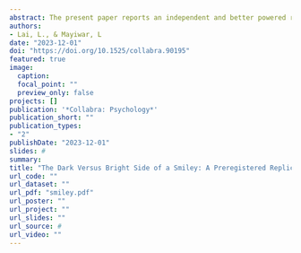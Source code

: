 ```yaml
---
abstract: The present paper reports an independent and better powered replication of Experiment 3 in Glikson et al. (2018). The authors of the original study reported support for their proposition that due to perceptions of (in)appropriateness, thµe use of smileys may backfire and produce less favorable perceptions of competence in a formal work-related setting, yet more favorable perceptions of warmth in an informal work-related setting. Our results, in contrast, indicated that smileys produce a negative effect on perceptions of competence and a positive effect on perceptions of warmth, regardless of the level of formality. Moreover, our results did not support the reported moderated mediation model involving perceptions of appropriateness. Potential explanations for the discrepancies in results are discussed. We provide data, code, and materials.
authors:
- Lai, L., & Mayiwar, L
date: "2023-12-01"
doi: "https://doi.org/10.1525/collabra.90195"
featured: true
image:
  caption: 
  focal_point: ""
  preview_only: false
projects: []
publication: '*Collabra: Psychology*'
publication_short: ""
publication_types:
- "2"
publishDate: "2023-12-01"
slides: #
summary: 
title: "The Dark Versus Bright Side of a Smiley: A Preregistered Replication of Experiment 3 in Glikson et al. (2018)""
url_code: ""
url_dataset: ""
url_pdf: "smiley.pdf"
url_poster: ""
url_project: ""
url_slides: ""
url_source: #
url_video: ""
---
```

